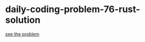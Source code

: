 # daily-coding-problem-76-rust-solution
[see the problem](https://www.dailycodingproblem.com/solution/76?token=608871de87ddbeeddfa9f38e7b4821097663788fedf025a17878bd397751a5da595c8f1f)
